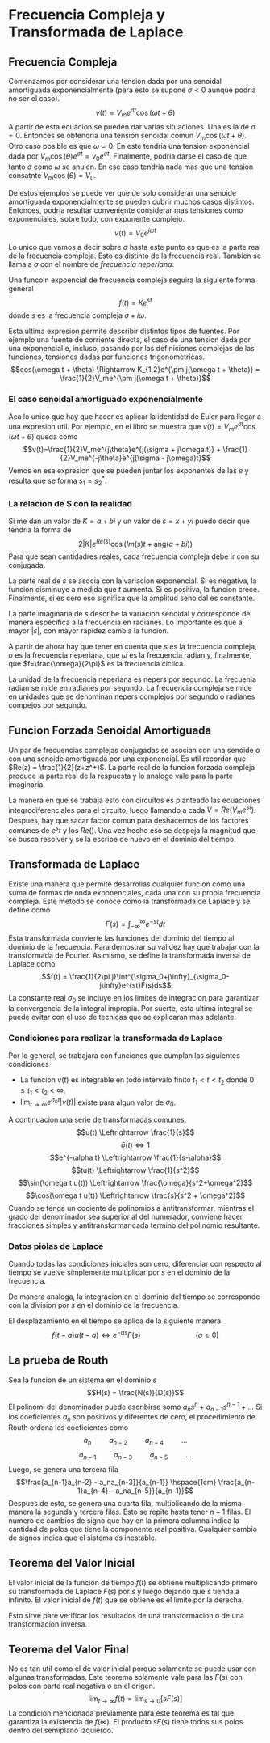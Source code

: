# Frecuencia Compleja y Transformada de Laplace
## Frecuencia Compleja
Comenzamos por considerar una tension dada por una senoidal amortiguada exponencialmente (para esto se supone $\sigma < 0$ aunque podria no ser el caso). $$v(t) = V_me^{\sigma t}\cos{(\omega t + \theta)}$$
A partir de esta ecuacion se pueden dar varias situaciones. Una es la de $\sigma = 0$. Entonces se obtendria una tension senoidal comun $V_m\cos{(\omega t + \theta)}$. Otro caso posible es que $\omega = 0$. En este tendria una tension exponencial dada por $V_m\cos{(\theta)e^{\sigma t}} = v_0e^{\sigma t}$. Finalmente, podria darse el caso de que tanto $\sigma$ como $\omega$ se anulen. En ese caso tendria nada mas que una tension consatnte $V_m\cos{(\theta)} = V_0$.

De estos ejemplos se puede ver que de solo considerar una senoide amortiguada exponencialmente se pueden cubrir muchos casos distintos. Entonces, podria resultar conveniente considerar mas tensiones como exponenciales, sobre todo, con exponente complejo.$$v(t) = V_0e^{j \omega t}$$
Lo unico que vamos a decir sobre $\sigma$ hasta este punto es que es la parte real de la frecuencia compleja. Esto es distinto de la frecuencia real. Tambien se llama a $\sigma$ con el nombre de _frecuencia neperiana_.

Una funcoin expoencial de frecuencia compleja seguira la siguiente forma general $$f(t) = Ke^{st}$$ donde $s$ es la frecuencia compleja $\sigma + i\omega$.

Esta ultima expresion permite describir distintos tipos de fuentes. Por ejemplo una fuente de corriente directa, el caso de una tension dada por una exponencial e, incluso, pasando por las definiciones complejas de las funciones, tensiones dadas por funciones trigonometricas.$$cos(\omega t + \theta) \Rightarrow K_{1,2}e^{\pm j(\omega t + \theta)} = \frac{1}{2}V_me^{\pm j(\omega t + \theta)}$$
### El caso senoidal amortiguado exponencialmente
Aca lo unico que hay que hacer es aplicar la identidad de Euler para llegar a una expresion util. Por ejemplo, en el libro se muestra que $v(t) = V_me^{\sigma t}\cos{(\omega t + \theta)}$ queda como $$v(t)=\frac{1}{2}V_me^{j\theta}e^{j(\sigma + j\omega t)} + \frac{1}{2}V_me^{-j\theta}e^{j(\sigma - j\omega)t}$$
Vemos en esa expresion que se pueden juntar los exponentes de las $e$ y resulta que se forma $s_1=s_2^*$.

### La relacion de S con la realidad
Si me dan un valor de $K = a+bi$ y un valor de $s=x+yi$ puedo decir que tendria la forma de $$2|K|e^{Re(s)}\cos{(Im(s)t + \text{ang}(a+bi))}$$
Para que sean cantidadres reales, cada frecuencia compleja debe ir con su conjugada.

La parte real de $s$ se asocia con la variacion exponencial. Si es negativa, la funcion disminuye a medida que $t$ aumenta. Si es positiva, la funcion crece. Finalmente, si es cero  eso significa que la amplitud senoidal es constante.

La parte imaginaria de $s$ describe la variacion senoidal y corresponde de manera especifica a la frecuencia en radianes. Lo importante es que a mayor $|s|$, con mayor rapidez cambia la funcion.

A partir de ahora hay que tener en cuenta que $s$ es la frecuencia compleja, $\sigma$ es la frecuencia neperiana, que $\omega$ es la frecuencia radian y, finalmente, que $f=\frac{\omega}{2\pi}$ es la frecuencia ciclica.

La unidad de la frecuencia neperiana es nepers por segundo.
La frecuenia radian se mide en radianes por segundo.
La frecuencia compleja se mide en unidades que se denominan nepers complejos por segundo o radianes compejos por segundo. 


## Funcion Forzada Senoidal Amortiguada
Un par de frecuencias complejas conjugadas se asocian con una senoide o con una senoide amortiguada por una exponencial. Es util recordar que $Re(z) = \frac{1}{2}(z+z^*)$.
La parte real de la funcion forzada compleja produce la parte real de la respuesta y lo analogo vale para la parte imaginaria.

La manera en que se trabaja esto con circuitos es planteado las ecuaciones integrodiferenciales para el circuito, luego llamando a cada $V = Re(V_me^{st})$. Despues, hay que sacar factor comun para deshacernos de los factores comunes de $e^st$ y los $Re()$. Una vez hecho eso se despeja la magnitud que se busca resolver y se la escribe de nuevo en el dominio del tiempo.


## Transformada de Laplace
Existe una manera que permite desarrollas cualquier funcion como una suma de formas de onda exponenciales, cada una con su propia frecuencia compleja. Este metodo se conoce como la transformada de Laplace y se define como $$F(s) = \int^{\infty}_{-\infty}e^{-st}dt$$
Esta transformada convierte las funciones del dominio del tiempo al dominio de la frecuencia. Para demostrar su validez hay que trabajar con la transformada de Fourier. Asimismo, se define la transformada inversa de Laplace como $$f(t) = \frac{1}{2\pi j}\int^{\sigma_0+j\infty}_{\sigma_0-j\infty}e^{st}F(s)ds$$
La constante real $\sigma_0$ se incluye en los limites de integracion para garantizar la convergencia de la integral impropia. Por suerte, esta ultima integral se puede evitar con el uso de tecnicas que se explicaran mas adelante.

### Condiciones para realizar la transformada de Laplace
Por lo general, se trabajara con funciones que cumplan las siguientes condiciones
- La funcion $v(t)$ es integrable en todo intervalo finito $t_1 < t < t_2$ donde $0 \leq t_1 < t_2 < \infty$.
- $\lim_{t \to \infty} e^{\sigma_0t} |v(t)|$ existe para algun valor de $\sigma_0$.

A continuacion una serie de transformadas comunes.
$$u(t) \Leftrightarrow \frac{1}{s}$$
$$\delta (t) \Leftrightarrow 1$$
$$e^{-\alpha t} \Leftrightarrow \frac{1}{s-\alpha}$$
$$tu(t) \Leftrightarrow \frac{1}{s^2}$$
$$\sin(\omega t u(t)) \Leftrightarrow \frac{\omega}{s^2+\omega^2}$$
$$\cos(\omega t u(t)) \Leftrightarrow \frac{s}{s^2 + \omega^2}$$
Cuando se tenga un cociente de polinomios a antitransformar, mientras el grado del denominador sea superior al del numerador, conviene hacer fracciones simples y antitransformar cada termino del polinomio resultante.


### Datos piolas de Laplace
Cuando todas las condiciones iniciales son cero, diferenciar con respecto al tiempo se vuelve simplemente multiplicar por $s$ en el dominio de la frecuencia.

De manera analoga, la integracion en el dominio del tiempo se corresponde con la division por $s$ en el dominio de la frecuencia.

El desplazamiento en el tiempo se aplica de la siguiente manera $$f(t-a)u(t-a) \Leftrightarrow e^{-as}F(s) \hspace{3cm} (a \geq 0)$$
## La prueba de Routh
Sea la funcion de un sistema en el dominio $s$ $$H(s) = \frac{N(s)}{D(s)}$$
El polinomi del denominador puede escribirse somo $a_ns^n + a_{n-1}s^{n-1} + ...$ Si los coeficientes $a_n$ son positivos y diferentes de cero, el procedimiento de Routh ordena los coeficientes como $$a_n \hspace{1cm} a_{n-2} \hspace{1cm} a_{n-4} \hspace{1cm} ...$$ $$a_{n-1} \hspace{1cm} a_{n-3} \hspace{1cm} a_{n-5} \hspace{1cm} ...$$
Luego, se genera una tercera fila $$\frac{a_{n-1}a_{n-2} - a_na_{n-3}}{a_{n-1}} \hspace{1cm} \frac{a_{n-1}a_{n-4} - a_na_{n-5}}{a_{n-1}}$$
Despues de esto, se genera una cuarta fila, multiplicando de la misma manera la segunda y tercera filas. Esto se repite hasta tener $n+1$ filas. El numero de cambios de signo que hay en la primera columna indica la cantidad de polos que tiene la componente real positiva. Cualquier cambio de signos indica que el sistema es inestable.

## Teorema del Valor Inicial
El valor inicial de la funcion de tiempo $f(t)$ se obtiene multiplicando primero su transformada de Laplace $F(s)$ por $s$ y luego dejando que $s$ tienda a infinito. El valor inicial de $f(t)$ que se obtiene es el limite por la derecha.

Esto sirve pare verificar los resultados de una transformacion o de una transformacion inversa.


## Teorema del Valor Final
No es tan util como el de valor inicial porque solamente se puede usar con algunas transformadas. Este teorema solamente vale para las $F(s)$ con polos con parte real negativa o en el origen. $$\lim_{t \to \infty}f(t) = \lim_{s \to 0}[sF(s)]$$
La condicion mencionada previamente para este teorema es tal que garantiza la existencia de $f(\infty)$. El producto $sF(s)$ tiene todos sus polos dentro del semiplano izquierdo.